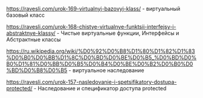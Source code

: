 https://ravesli.com/urok-169-virtualnyj-bazovyj-klass/ - виртуальный базовый класс

https://ravesli.com/urok-168-chistye-virtualnye-funktsii-interfejsy-i-abstraktnye-klassy/ - Чистые виртуальные функции, Интерфейсы и Абстрактные классы

https://ru.wikipedia.org/wiki/%D0%92%D0%B8%D1%80%D1%82%D1%83%D0%B0%D0%BB%D1%8C%D0%BD%D0%BE%D0%B5_%D0%BD%D0%B0%D1%81%D0%BB%D0%B5%D0%B4%D0%BE%D0%B2%D0%B0%D0%BD%D0%B8%D0%B5 - виртуальное наследование

https://ravesli.com/urok-157-nasledovanie-i-spetsifikatory-dostupa-protected/ - Наследование и cпецификатор доступа protected

